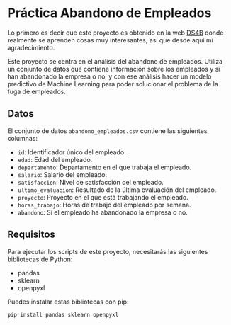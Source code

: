 # Práctica Abandono de Empleados

Lo primero es decir que este proyecto es obtenido en la web [DS4B](https://ds4b.teachable.com/) donde realmente se aprenden cosas muy interesantes, así que desde aquí mi agradecimiento.

Este proyecto se centra en el análisis del abandono de empleados. Utiliza un conjunto de datos que contiene información sobre los empleados y si han abandonado la empresa o no, y con ese análisis hacer un modelo predictivo de Machine Learning para poder solucionar el problema de la fuga de empleados. 

## Datos

El conjunto de datos `abandono_empleados.csv` contiene las siguientes columnas:

- `id`: Identificador único del empleado.
- `edad`: Edad del empleado.
- `departamento`: Departamento en el que trabaja el empleado.
- `salario`: Salario del empleado.
- `satisfaccion`: Nivel de satisfacción del empleado.
- `ultimo_evaluacion`: Resultado de la última evaluación del empleado.
- `proyecto`: Proyecto en el que está trabajando el empleado.
- `horas_trabajo`: Horas de trabajo del empleado por semana.
- `abandono`: Si el empleado ha abandonado la empresa o no.

## Requisitos

Para ejecutar los scripts de este proyecto, necesitarás las siguientes bibliotecas de Python:

- pandas
- sklearn
- openpyxl

Puedes instalar estas bibliotecas con pip:

```shell
pip install pandas sklearn openpyxl

